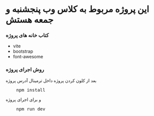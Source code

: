 # این پروژه مربوط به کلاس وب پنجشنبه و جمعه هستش

### کتاب خانه های پروژه

- vite
- bootstrap
- font-awesome

### روش اجرای پروژه 

بعد از کلون کردن پروژه داخل ترمینال آدرس پروژه 

<pre>
    npm install
</pre>

و برای اجرای پروژه 

<pre>
    npm run dev
</pre>